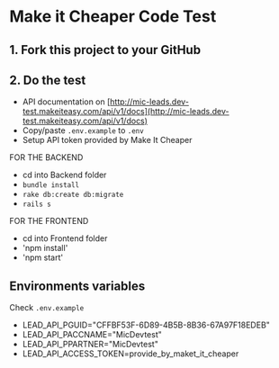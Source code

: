 # Make it Cheaper Code Test

## 1. Fork this project to your GitHub

## 2. Do the test

- API documentation on [http://mic-leads.dev-test.makeiteasy.com/api/v1/docs](http://mic-leads.dev-test.makeiteasy.com/api/v1/docs)
- Copy/paste `.env.example` to `.env`
- Setup API token provided by Make It Cheaper

FOR THE BACKEND
- cd into Backend folder
- `bundle install`
- `rake db:create db:migrate`
- `rails s`

FOR THE FRONTEND
- cd into Frontend folder
- 'npm install'
- 'npm start'

## Environments variables

Check `.env.example`

- LEAD_API_PGUID="CFFBF53F-6D89-4B5B-8B36-67A97F18EDEB"
- LEAD_API_PACCNAME="MicDevtest"
- LEAD_API_PPARTNER="MicDevtest"
- LEAD_API_ACCESS_TOKEN=provide_by_maket_it_cheaper
